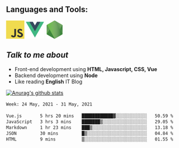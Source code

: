 ## **Languages and Tools:**      
<code><img height="50" src="https://raw.githubusercontent.com/github/explore/80688e429a7d4ef2fca1e82350fe8e3517d3494d/topics/javascript/javascript.png"></code>
<code><img height="50"  src="https://raw.githubusercontent.com/github/explore/80688e429a7d4ef2fca1e82350fe8e3517d3494d/topics/vue/vue.png"></code>
<code><img height="50"  src="https://raw.githubusercontent.com/github/explore/80688e429a7d4ef2fca1e82350fe8e3517d3494d/topics/nodejs/nodejs.png"></code>

## *Talk to me about*
- Front-end development using **HTML, Javascript, CSS, Vue**
- Backend development using **Node**
- Like reading **English** IT Blog    

[![Anurag's github stats](https://github-readme-stats.vercel.app/api?username=qdi5)](https://github.com/anuraghazra/github-readme-stats)    

<!--START_SECTION:waka-->
```text
Week: 24 May, 2021 - 31 May, 2021

Vue.js       5 hrs 20 mins   ████████████▓░░░░░░░░░░░░   50.59 % 
JavaScript   3 hrs 3 mins    ███████▒░░░░░░░░░░░░░░░░░   29.05 % 
Markdown     1 hr 23 mins    ███▒░░░░░░░░░░░░░░░░░░░░░   13.18 % 
JSON         30 mins         █▒░░░░░░░░░░░░░░░░░░░░░░░   04.84 % 
HTML         9 mins          ▒░░░░░░░░░░░░░░░░░░░░░░░░   01.55 % 
```
<!--END_SECTION:waka-->
